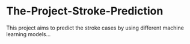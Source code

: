# The-Project-Stroke-Prediction
This project aims to predict the stroke cases by using different machine learning models...
